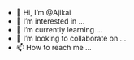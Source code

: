 - 👋 Hi, I’m @Ajikai
- 👀 I’m interested in ...
- 🌱 I’m currently learning ...
- 💞️ I’m looking to collaborate on ...
- 📫 How to reach me ...

<!---
Ajikai/Ajikai is a ✨ special ✨ repository because its `README.md` (this file) appears on your GitHub profile.
You can click the Preview link to take a look at your changes.
--->
